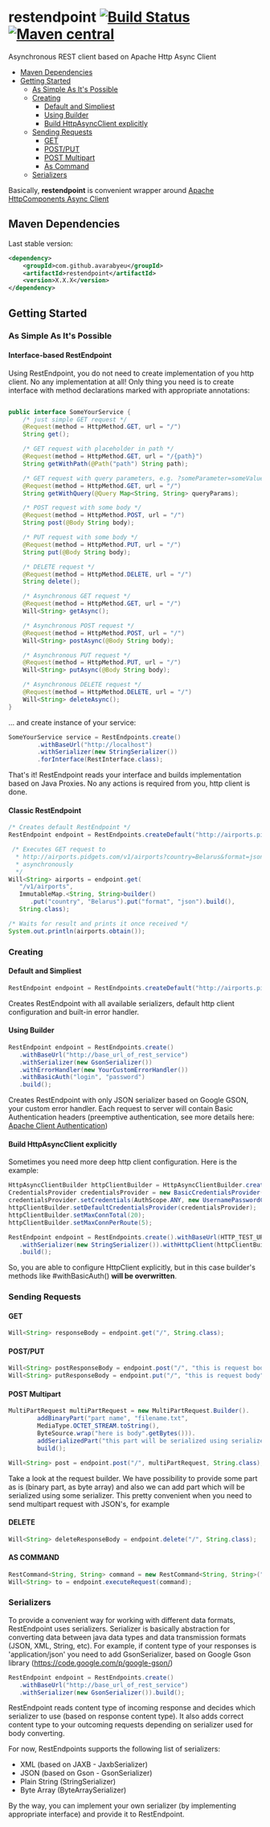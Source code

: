 # restendpoint [![Build Status](https://travis-ci.org/avarabyeu/restendpoint.svg?branch=master)](https://travis-ci.org/avarabyeu/restendpoint) [![Maven central](https://maven-badges.herokuapp.com/maven-central/com.github.avarabyeu/restendpoint/badge.svg)](https://maven-badges.herokuapp.com/maven-central/com.github.avarabyeu/restendpoint)

Asynchronous REST client based on Apache Http Async Client


* [Maven Dependencies](#maven-dependencies)
* [Getting Started](#getting-started)
   * [As Simple As It's Possible](#as-simple-as-its-possible)
   * [Creating](#creating)    
      * [Default and Simpliest](#default-and-simpliest)
      * [Using Builder](#using-builder)
      * [Build HttpAsyncClient explicitly](#build-httpasyncclient-explicitly)      
   * [Sending Requests](#sending-requests)
      * [GET](#get)
      * [POST/PUT](#post/put)
      * [POST Multipart](#post-multipart)
      * [As Command](#as-command)
   * [Serializers](#serializers)

Basically, **restendpoint** is convenient wrapper around 
[Apache HttpComponents Async Client](http://hc.apache.org/httpcomponents-asyncclient-4.0.x/)

## Maven Dependencies

Last stable version:
```xml
<dependency>
    <groupId>com.github.avarabyeu</groupId>
    <artifactId>restendpoint</artifactId>
    <version>X.X.X</version>
</dependency>
```

## Getting Started

### As Simple As It's Possible

#### Interface-based RestEndpoint
Using RestEndpoint, you do not need to create implementation of you http client. No any implementation at all! 
Only thing you need is to create interface with method declarations marked with appropriate annotations:

```java

public interface SomeYourService {
    /* just simple GET request */
    @Request(method = HttpMethod.GET, url = "/")
    String get();

    /* GET request with placeholder in path */
    @Request(method = HttpMethod.GET, url = "/{path}")
    String getWithPath(@Path("path") String path);

    /* GET request with query parameters, e.g. ?someParameter=someValue */
    @Request(method = HttpMethod.GET, url = "/")
    String getWithQuery(@Query Map<String, String> queryParams);

    /* POST request with some body */
    @Request(method = HttpMethod.POST, url = "/")
    String post(@Body String body);

    /* PUT request with some body */
    @Request(method = HttpMethod.PUT, url = "/")
    String put(@Body String body);

    /* DELETE request */
    @Request(method = HttpMethod.DELETE, url = "/")
    String delete();

    /* Asynchronous GET request */
    @Request(method = HttpMethod.GET, url = "/")
    Will<String> getAsync();

    /* Asynchronous POST request */
    @Request(method = HttpMethod.POST, url = "/")
    Will<String> postAsync(@Body String body);

    /* Asynchronous PUT request */
    @Request(method = HttpMethod.PUT, url = "/")
    Will<String> putAsync(@Body String body);

    /* Asynchronous DELETE request */
    @Request(method = HttpMethod.DELETE, url = "/")
    Will<String> deleteAsync();
}

```
... and create instance of your service:

```java
SomeYourService service = RestEndpoints.create()
        .withBaseUrl("http://localhost")
        .withSerializer(new StringSerializer())                
        .forInterface(RestInterface.class);
```

That's it! RestEndpoint reads your interface and builds implementation based on Java Proxies. No any actions is required from you, http client is done. 

#### Classic RestEndpoint

```java
/* Creates default RestEndpoint */
RestEndpoint endpoint = RestEndpoints.createDefault("http://airports.pidgets.com/");

 /* Executes GET request to
  * http://airports.pidgets.com/v1/airports?country=Belarus&format=json
  * asynchronously
  */
Will<String> airports = endpoint.get(
   "/v1/airports",
   ImmutableMap.<String, String>builder()
      .put("country", "Belarus").put("format", "json").build(),
   String.class);

/* Waits for result and prints it once received */
System.out.println(airports.obtain());
```

### Creating

#### Default and Simpliest
```java
RestEndpoint endpoint = RestEndpoints.createDefault("http://airports.pidgets.com/");
```
Creates RestEndpoint with all available serializers, default http client configuration and built-in error handler. 


#### Using Builder
```java
RestEndpoint endpoint = RestEndpoints.create()
   .withBaseUrl("http://base_url_of_rest_service")
   .withSerializer(new GsonSerializer())
   .withErrorHandler(new YourCustomErrorHandler())
   .withBasicAuth("login", "password")
   .build();
```   
Creates RestEndpoint with only JSON serializer based on Google GSON, your custom error handler. Each request to server will contain Basic Authentication headers (preemptive authentication, see more details here: [Apache Client Authentication](http://hc.apache.org/httpcomponents-client-ga/tutorial/html/authentication.html))


#### Build HttpAsyncClient explicitly
Sometimes you need more deep http client configuration. Here is the example:

```java
HttpAsyncClientBuilder httpClientBuilder = HttpAsyncClientBuilder.create();
CredentialsProvider credentialsProvider = new BasicCredentialsProvider();
credentialsProvider.setCredentials(AuthScope.ANY, new UsernamePasswordCredentials("user", "password"));
httpClientBuilder.setDefaultCredentialsProvider(credentialsProvider);
httpClientBuilder.setMaxConnTotal(20);
httpClientBuilder.setMaxConnPerRoute(5);

RestEndpoint endpoint = RestEndpoints.create().withBaseUrl(HTTP_TEST_URK)
   .withSerializer(new StringSerializer()).withHttpClient(httpClientBuilder.build())
   .build();
```
So, you are able to configure HttpClient explicitly, but in this case builder's methods like #withBasicAuth() <b>will be overwritten</b>.


### Sending Requests

#### GET

```java
Will<String> responseBody = endpoint.get("/", String.class);
```
#### POST/PUT

```java
Will<String> postResponseBody = endpoint.post("/", "this is request body", String.class);
Will<String> putResponseBody = endpoint.put("/", "this is request body", String.class);
```

#### POST Multipart

```java
MultiPartRequest multiPartRequest = new MultiPartRequest.Builder().
        addBinaryPart("part name", "filename.txt",
        MediaType.OCTET_STREAM.toString(),
        ByteSource.wrap("here is body".getBytes())).
        addSerializedPart("this part will be serialized using serializer", "part body").
        build();

Will<String> post = endpoint.post("/", multiPartRequest, String.class);
```

Take a look at the request builder. We have possibility to provide some part as is (binary part, as byte array) and also
we can add part which will be serialized using some serializer. This pretty convenient when you need to send multipart request
with JSON's, for example

#### DELETE

```java
Will<String> deleteResponseBody = endpoint.delete("/", String.class);
```

#### AS COMMAND

```java
RestCommand<String, String> command = new RestCommand<String, String>("/", HttpMethod.POST, "request body", String.class);
Will<String> to = endpoint.executeRequest(command);
```

### Serializers

To provide a convenient way for working with different data formats, RestEndpoint uses serializers. 
Serializer is basically abstraction for converting data between java data types and data transmission formats (JSON, XML, String, etc). 
For example, if content type of your responses is 'application/json' you need to add GsonSerializer, based on Google Gson library (https://code.google.com/p/google-gson/)

```java
RestEndpoint endpoint = RestEndpoints.create()
   .withBaseUrl("http://base_url_of_rest_service")
   .withSerializer(new GsonSerializer()).build();
```
RestEndpoint reads content type of incoming response and decides which serializer to use (based on response content type). It also adds correct content type to your
outcoming requests depending on serializer used for body converting.

For now, RestEndpoints supports the following list of serializers:

* XML (based on JAXB - JaxbSerializer) 
* JSON (based on Gson - GsonSerializer)
* Plain String (StringSerializer)
* Byte Array (ByteArraySerializer)

By the way, you can implement your own serializer (by implementing appropriate interface) and provide it to RestEndpoint. 
